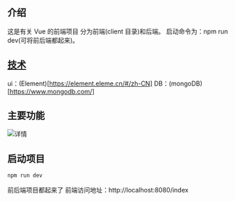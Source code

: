 ## 介绍

这是有关 Vue 的前端项目
分为前端(client 目录)和后端。
启动命令为：npm run dev(可将前后端都起来)。

## [技术](https://img-blog.csdnimg.cn/20190504000135858.png?x-oss-process=image/watermark,type_ZmFuZ3poZW5naGVpdGk,shadow_10,text_aHR0cHM6Ly9ibG9nLmNzZG4ubmV0L20wXzM3OTQxNDgz,size_16,color_FFFFFF,t_70)

ui：(Element)[https://element.eleme.cn/#/zh-CN]
DB：(mongoDB)[https://www.mongodb.com/]

## 主要功能
![详情](https://img-blog.csdnimg.cn/2019050400022041.png?x-oss-process=image/watermark,type_ZmFuZ3poZW5naGVpdGk,shadow_10,text_aHR0cHM6Ly9ibG9nLmNzZG4ubmV0L20wXzM3OTQxNDgz,size_16,color_FFFFFF,t_70)

## 启动项目

```js
npm run dev
```

前后端项目都起来了
前端访问地址：http://localhost:8080/index
